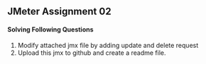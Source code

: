 ## JMeter Assignment 02



#### Solving Following Questions
1. Modify attached jmx file by adding update and delete request
2. Upload this jmx to github and create a readme file.
